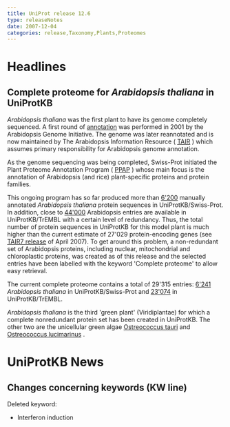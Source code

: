 ```yaml
---
title: UniProt release 12.6
type: releaseNotes
date: 2007-12-04
categories: release,Taxonomy,Plants,Proteomes
---
```


# Headlines

## Complete proteome for _Arabidopsis thaliana_ in UniProtKB

_Arabidopsis thaliana_ was the first plant to have its genome completely sequenced. A first round of [annotation](http://view.ncbi.nlm.nih.gov/pubmed/11130711) was performed in 2001 by the Arabidopsis Genome Initiative. The genome was later reannotated and is now maintained by The Arabidopsis Information Resource ( [TAIR](http://www.arabidopsis.org/) ) which assumes primary responsibility for Arabidopsis genome annotation.

As the genome sequencing was being completed, Swiss-Prot initiated the Plant Proteome Annotation Program ( [PPAP](https://www.uniprot.org/help/Plants) ) whose main focus is the annotation of Arabidopsis (and rice) plant-specific proteins and protein families.

This ongoing program has so far produced more than [6'200](https://www.uniprot.org/uniprotkb?query=taxonomy_id:3702+AND+reviewed:true) manually annotated _Arabidopsis thaliana_ protein sequences in UniProtKB/Swiss-Prot. In addition, close to [44'000](https://www.uniprot.org/uniprotkb?query=taxonomy_id:3702+AND+reviewed:false) Arabidopsis entries are available in UniProtKB/TrEMBL with a certain level of redundancy. Thus, the total number of protein sequences in UniProtKB for this model plant is much higher than the current estimate of 27'029 protein-encoding genes (see [TAIR7 release](http://www.arabidopsis.org/portals/genAnnotation/gene_structural_annotation/annotation_data.jsp) of April 2007). To get around this problem, a non-redundant set of Arabidopsis proteins, including nuclear, mitochondrial and chloroplastic proteins, was created as of this release and the selected entries have been labelled with the keyword 'Complete proteome' to allow easy retrieval.

The current complete proteome contains a total of 29'315 entries: [6'241](https://www.uniprot.org/uniprotkb?query=taxonomy_id:3702+AND+keyword:KW-0181+AND+reviewed:true) _Arabidopsis thaliana_ in UniProtKB/Swiss-Prot and [23'074](https://www.uniprot.org/uniprotkb?query=taxonomy_id:3702+AND+keyword:KW-0181+AND+reviewed:false) in UniProtKB/TrEMBL.

_Arabidopsis thaliana_ is the third 'green plant' (Viridiplantae) for which a complete nonredundant protein set has been created in UniProtKB. The other two are the unicellular green algae [Ostreococcus tauri](https://www.uniprot.org/uniprotkb?query=taxonomy_id:70448+AND+keyword:KW-0181) and [Ostreococcus lucimarinus](https://www.uniprot.org/uniprotkb?query=taxonomy_id:436017+AND+keyword:KW-0181) .

# UniProtKB News

## Changes concerning keywords (KW line)

Deleted keyword:

- Interferon induction
